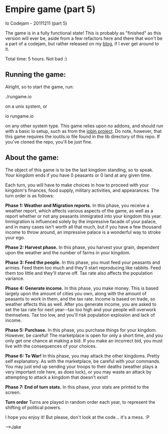 Empire game (part 5)
====================
Io Codejam - 20111211 (part 5)

The game is in a fully functional state!  This is probably as "finished" as this version will ever be, aside from a few refactors here and there that won't be a part of a codejam, but rather released on my [blog](http://blog.suspended-chord.info/), if I ever get around to it.


Total time: 5 hours.  Not bad :)

Running the game:
-----------------
Alright, so to start the game, run:

  ./rungame.io
  
on a unix system, or 

  io rungame.io
  
on any other system type.  This game relies upon *no* addons, and should run with a basic Io setup, such as from the [iobin project](http://iobin.suspended-chord.info/).  Do note, however, that this game requires the ioutils.io file found in the lib directory of this repo.  If you've cloned the repo, you'll be just fine.

About the game:
---------------
The object of this game is to be the last kingdom standing, so to speak.  Your kingdom ends if you have 0 peasants or 0 land at any given time.

Each turn, you will have to make choices in how to proceed with your kingdom's finances, food supply, military activities, and appearances.  The turn order is as follows:

**Phase 1: Weather and Migration reports.**
In this phase, you receive a weather report, which affects various aspects of the game, as well as a report whether or not any peasants immigrated into your kingdom this year.  Immigration is influenced solely by the impressive facade of your palace, and in many cases isn't worth all that much, but if you have a few thousand income to throw around, an impressive palace is a wonderful way to stroke your ego.

**Phase 2: Harvest phase.**
In this phase, you harvest your grain, dependent upon the weather and the number of farms in your kingdom.

**Phase 3: Feed the people.**
In this phase, you must feed your peasants and armies.  Feed them too much and they'll start reproducing like rabbits.  Feed them too little and they'll starve off.  Tax rate also affects the population variance.

**Phase 4: Generate income.**
In this phase, you make money.  This is based largely upon the amount of cities you own, along with the amount of peasants to work in them, and the tax rate.  Income is based on trade, so weather affects this as well.  After you generate income, you are asked to set the tax rate for next year--tax too high and your people will overwork themselves.  Tax too low, and you'll risk population explosion and lack of income.

**Phase 5: Purchase.**
In this phase, you purchase things for your kingdom.  However, be careful!  The marketplace is open for only a short time, and you only get one chance at making a bid.  If you make an incorrect bid, you must live with the consequences of your choices.

**Phase 6: To War!**
In this phase, you may attack the other kingdoms.  Pretty self explanatory.  As with the marketplace, be careful with your commands.  You may just end up sending your troops to their deaths (weather plays a very important role here, as does luck), or you may waste an attack by attempting to attack a kingdom that doesn't exist!

**Phase 7: End of turn stats.**
In this phase, your stats are printed to the screen.

**Turn order**
Turns are played in random order each year, to represent the shifting of political powers.


I hope you enjoy it!  But please, don't look at the code... it's a mess. :P

-->Jake
